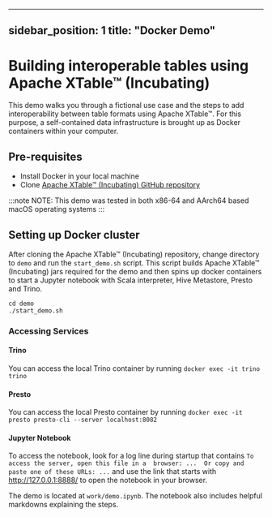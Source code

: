 ---

sidebar_position: 1
title: "Docker Demo"
--------------------

# Building interoperable tables using Apache XTable™ (Incubating)

This demo walks you through a fictional use case and the steps to add interoperability between table formats using Apache XTable™.
For this purpose, a self-contained data infrastructure is brought up as Docker containers within your computer.

## Pre-requisites

* Install Docker in your local machine
* Clone [Apache XTable™ (Incubating) GitHub repository](https://github.com/apache/incubator-xtable)

:::note NOTE:
This demo was tested in both x86-64 and AArch64 based macOS operating systems
:::

## Setting up Docker cluster

After cloning the Apache XTable™ (Incubating) repository, change directory to `demo` and run the `start_demo.sh` script.
This script builds Apache XTable™ (Incubating) jars required for the demo and then spins up docker containers to start a Jupyter notebook
with Scala interpreter, Hive Metastore, Presto and Trino.

```shell md title="shell"
cd demo
./start_demo.sh
```

### Accessing Services

#### Trino

You can access the local Trino container by running `docker exec -it trino trino`

#### Presto

You can access the local Presto container by running `docker exec -it presto presto-cli --server localhost:8082`

#### Jupyter Notebook

To access the notebook, look for a log line during startup that contains `To access the server, open this file in a 
browser: ...  Or copy and paste one of these URLs: ...` and use the link that starts with http://127.0.0.1:8888/
to open the notebook in your browser.

The demo is located at `work/demo.ipynb`. The notebook also includes helpful markdowns explaining the steps.

